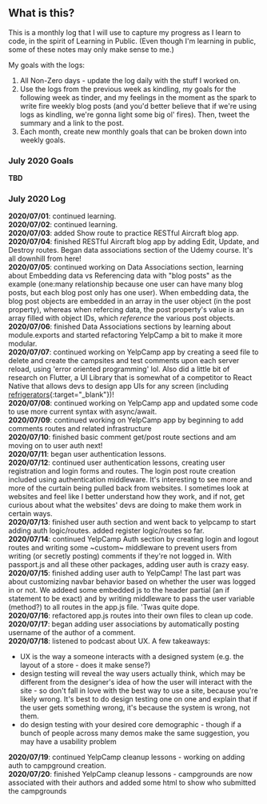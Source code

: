 ## What is this? ##
This is a monthly log that I will use to capture my progress as I learn to code, in the spirit of Learning in Public. (Even though I'm learning in public, some of these notes may only make sense to me.)    

My goals with the logs:
1. All Non-Zero days - update the log daily with the stuff I worked on.
2. Use the logs from the previous week as kindling, my goals for the following week as tinder, and my feelings in the moment as the spark to write fire weekly blog posts (and you'd better believe that if we're using logs as kindling, we're gonna light some big ol' fires). Then, tweet the summary and a link to the post.
3. Each month, create new monthly goals that can be broken down into weekly goals.

### July 2020 Goals
**TBD**

### July 2020 Log
**2020/07/01**: continued learning.    
**2020/07/02**: continued learning.    
**2020/07/03**: added Show route to practice RESTful Aircraft blog app.    
**2020/07/04**: finished RESTful Aircraft blog app by adding Edit, Update, and Destroy routes. Began data associations section of the Udemy course. It's all downhill from here!         
**2020/07/05**: continued working on Data Associations section, learning about Embedding data vs Referencing data with "blog posts" as the example (one:many relationship because one user can have many blog posts, but each blog post only has one user). When embedding data, the blog post objects are embedded in an array in the user object (in the post property), whereas when refercing data, the post property's value is an array filled with object IDs, which _reference_ the various post objects.    
**2020/07/06**: finished Data Associations sections by learning about module.exports and started refactoring YelpCamp a bit to make it more modular.    
**2020/07/07**: continued working on YelpCamp app by creating a seed file to delete and create the campsites and test comments upon each server reload, using 'error oriented programming' lol. Also did a little bit of research on Flutter, a UI Library that is somewhat of a competitor to React Native that allows devs to design app UIs for any screen (including [refrigerators](https://www.youtube.com/watch?v=DIgqx5cUyXM){:target="\_blank"})!    
**2020/07/08**: continued working on YelpCamp app and updated some code to use more current syntax with async/await.     
**2020/07/09**: continued working on YelpCamp app by beginning to add comments routes and related infrastructure    
**2020/07/10**: finished basic comment get/post route sections and am moving on to user auth next!    
**2020/07/11**: began user authentication lessons.    
**2020/07/12**: continued user authentication lessons, creating user registration and login forms and routes. The login post route creation included using authentication middleware. It's interesting to see more and more of the curtain being pulled back from websites. I sometimes look at websites and feel like I better understand how they work, and if not, get curious about what the websites' devs are doing to make them work in certain ways.      
**2020/07/13**: finished user auth section and went back to yelpcamp to start adding auth logic/routes. added register logic/routes so far.    
**2020/07/14**: continued YelpCamp Auth section by creating login and logout routes and writing some ~custom~ middleware to prevent users from writing (or secretly posting) comments if they're not logged in. With passport.js and all these other packages, adding user auth is crazy easy.    
**2020/07/15**: finished adding user auth to YelpCamp! The last part was about customizing navbar behavior based on whether the user was logged in or not. We addeed some embedded js to the header partial (an if statement to be exact) and by writing middleware to pass the user variable (method?) to all routes in the app.js file. 'Twas quite dope.     
**2020/07/16**: refactored app.js routes into their own files to clean up code.   
**2020/07/17**: began adding user associations by automatically posting username of the author of a comment.    
**2020/07/18**: listened to podcast about UX. A few takeaways: 
* UX is the way a someone interacts with a designed system (e.g. the layout of a store - does it make sense?)
* design testing will reveal the way users actually think, which may be different from the designer's idea of how the user will interact with the site - so don't fall in love with the best way to use a site, because you're likely wrong. It's best to do design testing one on one and explain that if the user gets something wrong, it's because the system is wrong, not them.
* do design testing with your desired core demographic - though if a bunch of people across many demos make the same suggestion, you may have a usability problem

**2020/07/19**: continued YelpCamp cleanup lessons - working on adding auth to campground creation.    
**2020/07/20**: finished YelpCamp cleanup lessons - campgrounds are now associated with their authors and added some html to show who submitted the campgrounds

